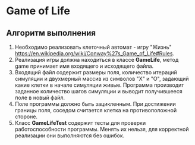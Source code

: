 # Game of Life

## Алгоритм выполнения
1. Необходимо реализовать клеточный автомат - игру "Жизнь" https://en.wikipedia.org/wiki/Conway%27s_Game_of_Life#Rules.
2. Реализация игры должна находиться в классе __GameLife__, метод game принимает имя входящего и исходящего файла.
3. Входящий файл содержит размеры поля, количество итераций симуляции и двухмерный массив из символов "X" и "O", задающий какие клетки в начале симуляции живые. 
Программа производит заданное количество шагов симуляции и выводит получившееся поле в новый файл.
4. Поле программы должно быть зацикленным. При достижении границы поля, соседом считается клетка на противоположной стороне.
5. Класс __GameLifeTest__ содержит тесты для проверки работоспособности программы. Менять их нельзя, для корректной реализации они выполняются без ошибок.
